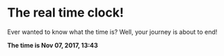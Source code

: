 # The real time clock!

Ever wanted to know what the time is? Well, your journey is about to end!

**The time is Nov 07, 2017, 13:43**